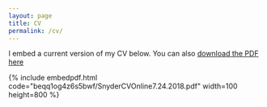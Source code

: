 ```yaml
---
layout: page
title: CV
permalink: /cv/
---
```


I embed a current version of my CV below. You can also [download the PDF here](https://www.dropbox.com/s/beqq1og4z6s5bwf/SnyderCVOnline7.24.2018.pdf)

{% include embedpdf.html code="beqq1og4z6s5bwf/SnyderCVOnline7.24.2018.pdf" width=100 height=800 %}


